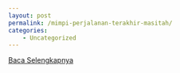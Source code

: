 ```yaml
---
layout: post
permalink: /mimpi-perjalanan-terakhir-masitah/
categories:
    - Uncategorized
---
```


[Baca Selengkapnya](/07)